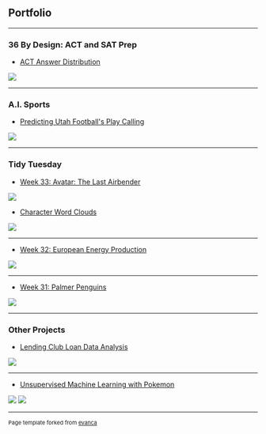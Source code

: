 ## Portfolio

---

### 36 By Design: ACT and SAT Prep

- [ACT Answer Distribution](https://public.tableau.com/profile/jared.lee6556#!/vizhome/ACTAnswerDistr/Sheet1)
<img src="images/ACTanswers.png?raw=true"/>

---

### A.I. Sports

- [Predicting Utah Football's Play Calling](/pdf/footballPlayCall.html)
<img src="images/playCallPreview.png?raw=true"/>

---

### Tidy Tuesday

- [Week 33: Avatar: The Last Airbender](https://twitter.com/JaredDLee/status/1292902346192642049)
<img src="images/avatar.png?raw=true"/>

- [Character Word Clouds](https://twitter.com/JaredDLee/status/1293634032912068608)
<img src="images/zuko_wordcloud.png?raw=true"/>

---

- [Week 32: European Energy Production](https://twitter.com/JaredDLee/status/1290905477069463558)
<img src="images/energy.gif?raw=true"/>

---

- [Week 31: Palmer Penguins](https://twitter.com/JaredDLee/status/1289219511204245504)
<img src="images/palmer_penguins.png?raw=true"/>

---

### Other Projects

- [Lending Club Loan Data Analysis](/pdf/loans.html)
<img src="images/loansPreview.png?raw=true"/>

---

- [Unsupervised Machine Learning with Pokemon](/pdf/pokemonClustering.html)
<img src="images/pokemonPreview.png?raw-true"/>
<img src="images/pokemonPreview2.png?raw-true"/>

---
<p style="font-size:11px">Page template forked from <a href="https://github.com/evanca/quick-portfolio">evanca</a></p>
<!-- Remove above link if you don't want to attibute -->

